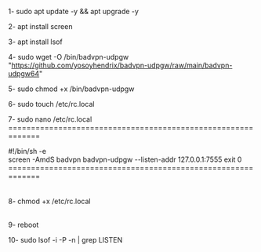 
1- 
sudo apt update -y && apt upgrade -y <br> 

2- 
apt install screen <br>

3- 
apt install lsof <br>

4- 
sudo wget -O /bin/badvpn-udpgw "https://github.com/yosoyhendrix/badvpn-udpgw/raw/main/badvpn-udpgw64"      <br>

5-
sudo chmod +x /bin/badvpn-udpgw <br>

6-
sudo touch /etc/rc.local <br>

7-
sudo nano /etc/rc.local  <br>
============================================================= <br>

#!/bin/sh -e  
screen -AmdS badvpn badvpn-udpgw --listen-addr 127.0.0.1:7555
exit 0
============================================================= <br> <br> <br>
8-
chmod +x /etc/rc.local <br> <br>

9-
reboot <br>

10-
sudo lsof -i -P -n | grep LISTEN <br>
